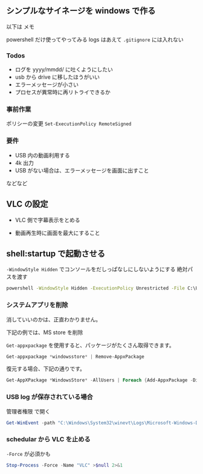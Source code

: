 ## シンプルなサイネージを windows で作る

以下は メモ

powershell だけ使ってやってみる
logs はあえて `.gitignore` には入れない

### Todos

- ログを yyyy/mmdd/ に吐くようにしたい
- usb から drive に移したほうがいい
- エラーメッセージが小さい
- プロセスが異常時に再リトライできるか

### 事前作業

ポリシーの変更
`Set-ExecutionPolicy RemoteSigned`

### 要件

- USB 内の動画利用する
- 4k 出力
- USB がない場合は、エラーメッセージを画面に出すこと

などなど

## VLC の設定

- VLC 側で字幕表示をとめる

- 動画再生時に画面を最大にすること

## shell:startup で起動させる

`-WindowStyle Hidden` でコンソールをだしっぱなしにしないようにする
絶対パスを渡す

```bat
powershell -WindowStyle Hidden -ExecutionPolicy Unrestricted -File C:\Users\oplan\Documents\signage\play.ps1
```

### システムアプリを削除

消していいのかは、正直わかりません。

下記の例では、MS store を削除

`Get-appxpackage` を使用すると、パッケージがたくさん取得できます。

```powershell
Get-appxpackage *windowsstore* | Remove-AppxPackage
```

復元する場合、下記の通りです。

```powershell
Get-AppXPackage *WindowsStore* -AllUsers | Foreach {Add-AppxPackage -DisableDevelopmentMode -Register "$($_.InstallLocation)\AppXManifest.xml"}
```

### USB log が保存されている場合

管理者権限 で開く

```powershell
Get-WinEvent -path "C:\Windows\System32\winevt\Logs\Microsoft-Windows-DriverFrameworks-UserMode%4Operational.evtx"
```

### schedular から VLC を止める

`-Force` が必須かも

```powershell
Stop-Process -Force -Name "VLC" >$null 2>&1
```
